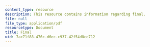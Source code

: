 ```yaml
---
content_type: resource
description: This resource contains information regarding final.
file: null
file_type: application/pdf
resourcetype: Document
title: Final
uid: 7ac71f88-476c-d6ec-c937-42f54d8cd712
---
```

